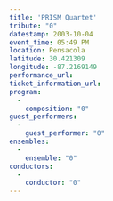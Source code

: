 ```yaml
---
title: 'PRISM Quartet'
tribute: "0"
datestamp: 2003-10-04
event_time: 05:49 PM
location: Pensacola
latitude: 30.421309
longitude: -87.2169149
performance_url: 
ticket_information_url: 
program: 
  -
    composition: "0"
guest_performers: 
  -
    guest_performer: "0"
ensembles: 
  -
    ensemble: "0"
conductors: 
  -
    conductor: "0"
---
```

